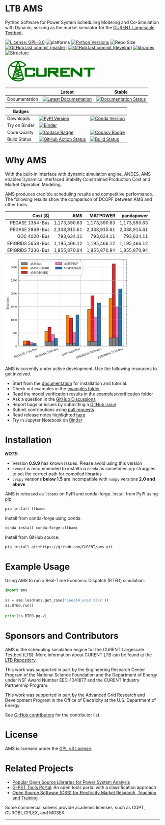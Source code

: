 # LTB AMS

Python Software for Power System Scheduling Modeling and Co-Simulation with Dynanic, serving as the market simulator for the [CURENT Largescale Testbed][LTB Repository].

[![License: GPL-3.0](https://img.shields.io/badge/License-GPL--3.0-blue.svg)](https://github.com/CURENT/ams/blob/master/LICENSE)
![platforms](https://anaconda.org/conda-forge/ltbams/badges/platforms.svg)
[![Python Versions](https://img.shields.io/badge/Python-3.9%20%7C%203.10%20%7C%203.11%20%7C%203.12-blue)](https://www.python.org/)
![Repo Size](https://img.shields.io/github/repo-size/CURENT/ams)
[![GitHub last commit (master)](https://img.shields.io/github/last-commit/CURENT/ams/master?label=last%20commit%20to%20master)](https://github.com/CURENT/ams/commits/master/)
[![GitHub last commit (develop)](https://img.shields.io/github/last-commit/CURENT/ams/develop?label=last%20commit%20to%20develop)](https://github.com/CURENT/ams/commits/develop/)
[![libraries](https://img.shields.io/librariesio/release/pypi/ltbams)](https://libraries.io/pypi/ltbams)
[![Structure](https://img.shields.io/badge/code_base-visualize-blue)](https://mango-dune-07a8b7110.1.azurestaticapps.net/?repo=CURENT%2Fams)

<img src="docs/source/images/sponsors/CURENT_Logo_NameOnTrans.png" alt="CURENT ERC Logo" width="300" height="auto">

|               | Latest                                                                                                                                        | Stable                                                                                                                                        |
|---------------|-----------------------------------------------------------------------------------------------------------------------------------------------|-----------------------------------------------------------------------------------------------------------------------------------------------|
| Documentation | [![Latest Documentation](https://readthedocs.org/projects/ams/badge/?version=latest)](https://ams.readthedocs.io/en/latest/?badge=latest) | [![Documentation Status](https://readthedocs.org/projects/ams/badge/?version=stable)](https://ams.readthedocs.io/en/stable/?badge=stable) |


| Badges        |                                                                                                                                                                                                                                                     |                                                                                                                                                                                                            |
|---------------|-----------------------------------------------------------------------------------------------------------------------------------------------------------------------------------------------------------------------------------------------------|------------------------------------------------------------------------------------------------------------------------------------------------------------------------------------------------------------|
| Downloads     | [![PyPI Version](https://img.shields.io/pypi/v/ltbams.svg)](https://pypi.python.org/pypi/ltbams)         | [![Conda Version](https://anaconda.org/conda-forge/ltbams/badges/version.svg)](https://anaconda.org/conda-forge/ltbams) |
| Try on Binder | [![Binder](https://mybinder.org/badge_logo.svg)](https://mybinder.org/v2/gh/curent/ams/master)                                                                                                                                                 |                                                                                                                                                                                                            |
| Code Quality  |[![Codacy Badge](https://app.codacy.com/project/badge/Grade/69456da1b8634f2f984bd769e35f0050)](https://app.codacy.com/gh/CURENT/ams/dashboard?utm_source=gh&utm_medium=referral&utm_content=&utm_campaign=Badge_grade)| [![Codacy Badge](https://app.codacy.com/project/badge/Coverage/69456da1b8634f2f984bd769e35f0050)](https://app.codacy.com/gh/CURENT/ams/dashboard?utm_source=gh&utm_medium=referral&utm_content=&utm_campaign=Badge_coverage) |
| Build Status  | [![GitHub Action Status](https://github.com/CURENT/ams/workflows/Python%20application/badge.svg)](https://github.com/curent/ams/actions)  | [![Build Status](https://dev.azure.com/curentltb/ams/_apis/build/status%2FCURENT.ams?branchName=master)](https://dev.azure.com/curentltb/ams/_build/latest?definitionId=2&branchName=master) |


# Why AMS

With the built-in interface with dynamic simulation engine, ANDES, AMS enables Dynamics Interfaced Stability Constrained Production Cost and Market Operation Modeling.

AMS produces credible scheduling results and competitive performance.
The following results show the comparison of DCOPF between AMS and other tools.

| Cost [\$]       |      AMS       |  MATPOWER   | pandapower |
|----------------:|--------------:|------------:|-----------:|
| PEGASE 1354-Bus |  1,173,590.63  |  1,173,590.63 |  1,173,590.63 |
| PEGASE 2869-Bus |  2,338,915.61  |  2,338,915.61 |  2,338,915.61 |
| GOC 4020-Bus    |    793,634.11  |    793,634.11 |    793,634.11 |
| EPIGRIDS 5658-Bus| 1,195,466.12  |  1,195,466.12 |  1,195,466.12 |
| EPIGRIDS 7336-Bus| 1,855,870.94  |  1,855,870.94 |  1,855,870.94 |

<img src="docs/source/images/dcopf_time.png" alt="DCOPF Time" width="400" height="auto">

AMS is currently under active development.
Use the following resources to get involved.

-  Start from the [documentation][readthedocs] for installation and tutorial.
-  Check out examples in the [examples folder][examples]
-  Read the model verification results in the [examples/verification folder][verification]
-  Ask a question in the [GitHub Discussions][Github Discussions]
-  Report bugs or issues by submitting a [GitHub issue][GitHub issues]
-  Submit contributions using [pull requests][GitHub pull requests]
-  Read release notes highlighted [here][release notes]
-  Try in Jupyter Notebook on [Binder][Binder]
<!-- + Check out and and cite our [paper][arxiv paper] -->

# Installation

***NOTE:***
- Version **0.9.9** has known issues. Please avoid using this version
- `kvxopt` is recommended to install via `conda` as sometimes ``pip`` struggles to set the correct path for compiled libraries
- `cvxpy` versions **below 1.5** are incompatible with `numpy` versions **2.0 and above**

AMS is released as ``ltbams`` on PyPI and conda-forge.
Install from PyPI using pip:

```bash
pip install ltbams
```

Install from conda-forge using conda:

```bash
conda install conda-forge::ltbams
```

Install from GitHub source:

```bash
pip install git+https://github.com/CURENT/ams.git
```

# Example Usage

Using AMS to run a Real-Time Economic Dispatch (RTED) simulation:

```python
import ams

ss = ams.load(ams.get_case('ieee14_uced.xlsx'))
ss.RTED.run()

print(ss.RTED.pg.v)
```

# Sponsors and Contributors
AMS is the scheduling simulation engine for the CURENT Largescale Testbed (LTB).
More information about CURENT LTB can be found at the [LTB Repository][LTB Repository].

This work was supported in part by the Engineering Research Center Program of the National Science Foundation and the Department of Energy
under NSF Award Number EEC-1041877 and the CURENT Industry Partnership Program.

This work was supported in part by the Advanced Grid Research and Development Program in the Office of Electricity at the U.S. Department of Energy.

See [GitHub contributors][GitHub contributors] for the contributor list.

# License
AMS is licensed under the [GPL v3 License](./LICENSE).

# Related Projects
- [Popular Open Source Libraries for Power System Analysis](https://github.com/jinningwang/best-of-ps)
- [G-PST Tools Portal](https://g-pst.github.io/tools/): An open tools portal with a classification approach
- [Open Source Software (OSS) for Electricity Market Research, Teaching, and Training](https://www2.econ.iastate.edu/tesfatsi/ElectricOSS.htm)

Some commercial solvers provide academic licenses, such as COPT, GUROBI, CPLEX, and MOSEK.

* * *

[GitHub releases]:       https://github.com/CURENT/ams/releases
[GitHub issues]:         https://github.com/CURENT/ams/issues
[Github Discussions]:    https://github.com/CURENT/ams/discussions
[GitHub insights]:       https://github.com/CURENT/ams/pulse
[GitHub pull requests]:  https://github.com/CURENT/ams/pulls
[GitHub contributors]:   https://github.com/CURENT/ams/graphs/contributors
[readthedocs]:           https://ams.readthedocs.io
[release notes]:         https://ams.readthedocs.io/en/latest/release-notes.html
[examples]:              https://github.com/CURENT/ams/tree/master/examples
[verification]:          https://github.com/CURENT/ams/tree/master/examples/verification
[Binder]:                https://mybinder.org/v2/gh/curent/ams/master
[LTB Repository]:        https://github.com/CURENT
